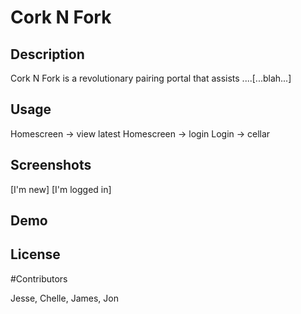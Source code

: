 # Cork N Fork


## Description

Cork N Fork is a revolutionary pairing portal that assists ....[...blah...]

## Usage

Homescreen -> view latest
Homescreen -> login 
Login -> cellar

## Screenshots

[I'm new]
[I'm logged in] 

## Demo


## License


#Contributors

Jesse, Chelle, James, Jon 

